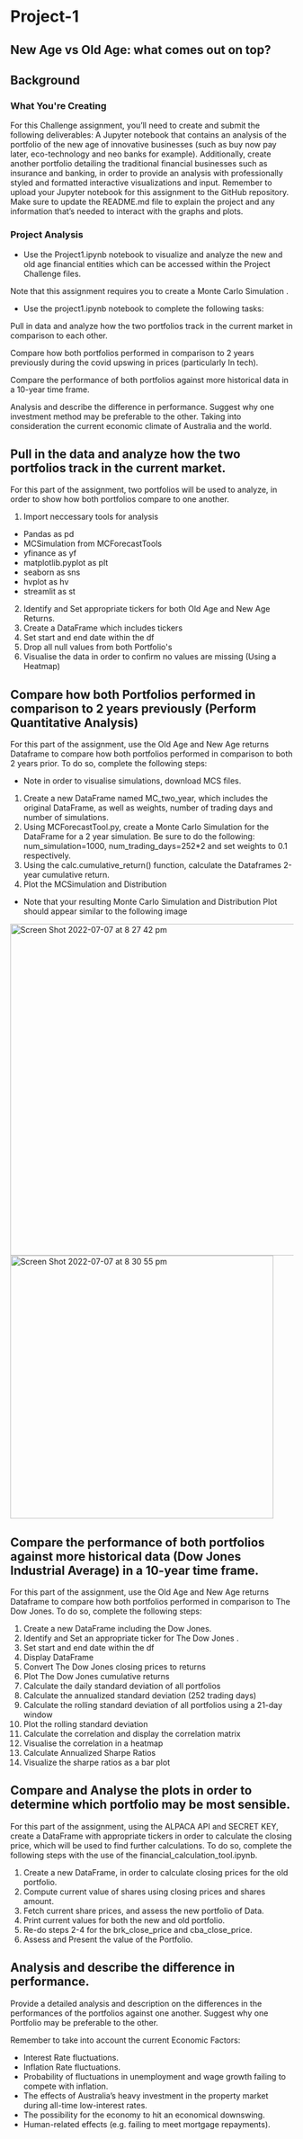 # Project-1

## New Age vs Old Age: what comes out on top?

## Background

### What You're Creating

For this Challenge assignment, you’ll need to create and submit the following deliverables:
A Jupyter notebook that contains an analysis of the portfolio of the new age of innovative businesses (such as buy now pay later, eco-technology and neo banks for example). Additionally, create another portfolio detailing the traditional financial businesses such as insurance and banking, in order to provide an analysis with professionally styled and formatted interactive visualizations and input. Remember to upload your Jupyter notebook for this assignment to the GitHub repository. Make sure to update the README.md file to explain the project and any information that’s needed to interact with the graphs and plots.


### Project Analysis 

- Use the Project1.ipynb notebook to visualize and analyze the new and old age financial entities which can be accessed within the Project Challenge files.

Note that this assignment requires you to create a Monte Carlo Simulation . 

- Use the project1.ipynb notebook to complete the following tasks:

Pull in data and analyze how the two portfolios track in the current market in comparison to each other. 

Compare how both portfolios performed in comparison to 2 years previously during the covid upswing in prices (particularly In tech). 

Compare the performance of both portfolios against more historical data in a 10-year time frame.

Analysis and describe the difference in performance. Suggest why one investment method may be preferable to the other. Taking into consideration the current economic climate of Australia and the world.

## Pull in the data and analyze how the two portfolios track in the current market.

For this part of the assignment, two portfolios will be used to analyze, in order to show how both portfolios compare to one another.

1. Import neccessary tools for analysis
- Pandas as pd
- MCSimulation from MCForecastTools
- yfinance as yf
- matplotlib.pyplot as plt
- seaborn as sns
- hvplot as hv
- streamlit as st

2. Identify and Set appropriate tickers for both Old Age and New Age Returns.
3. Create a DataFrame which includes tickers
4. Set start and end date within the df
5. Drop all null values from both Portfolio's
6. Visualise the data in order to confirm no values are missing (Using a Heatmap)

## Compare how both Portfolios performed in comparison to 2 years previously (Perform Quantitative Analysis)
For this part of the assignment, use the Old Age and New Age returns Dataframe to compare how both portfolios performed in comparison to both 2 years prior. To do so, complete the following steps:

- Note in order to visualise simulations, download MCS files.

1. Create a new DataFrame named MC_two_year, which includes the original DataFrame, as well as weights, number of trading days and number of simulations.
2. Using MCForecastTool.py, create a Monte Carlo Simulation for the DataFrame for a 2 year simulation. Be sure to do the following: num_simulation=1000, num_trading_days=252*2 and set weights to 0.1 respectively.
3. Using the calc.cumulative_return() function, calculate the Dataframes 2-year cumulative return.
4. Plot the MCSimulation and Distribution

- Note that your resulting Monte Carlo Simulation and Distribution Plot should appear similar to the following image

<img width="590" alt="Screen Shot 2022-07-07 at 8 27 42 pm" src="https://user-images.githubusercontent.com/102783432/177758341-2278b4b9-cb15-44bc-8858-85915339a31d.png">

<img width="468" alt="Screen Shot 2022-07-07 at 8 30 55 pm" src="https://user-images.githubusercontent.com/102783432/177758676-d8785c07-3b13-4fc2-94c1-439e287f066e.png">

## Compare the performance of both portfolios against more historical data (Dow Jones Industrial Average) in a 10-year time frame.
For this part of the assignment, use the Old Age and New Age returns Dataframe to compare how both portfolios performed in comparison to The Dow Jones. To do so, complete the following steps:

1. Create a new DataFrame including the Dow Jones.
2. Identify and Set an appropriate ticker for The Dow Jones .
3. Set start and end date within the df
4. Display DataFrame
5. Convert The Dow Jones closing prices to returns
6. Plot The Dow Jones cumulative returns
7. Calculate the daily standard deviation of all portfolios
8. Calculate the annualized standard deviation (252 trading days)
9. Calculate the rolling standard deviation of all portfolios using a 21-day window
10. Plot the rolling standard deviation
11. Calculate the correlation and display the correlation matrix
12. Visualise the correlation in a heatmap
13. Calculate Annualized Sharpe Ratios
14. Visualize the sharpe ratios as a bar plot

## Compare and Analyse the plots in order to determine which portfolio may be most sensible.
For this part of the assignment, using the ALPACA API and SECRET KEY, create a DataFrame with appropriate tickers in order to calculate the closing price, which will be used to find further calculations. To do so, complete the following steps with the use of the financial_calculation_tool.ipynb.

1. Create a new DataFrame, in order to calculate closing prices for the old portfolio.
2. Compute current value of shares using closing prices and shares amount.
3. Fetch current share prices, and assess the new portfolio of Data.
4. Print current values for both the new and old portfolio.
5. Re-do steps 2-4 for the brk_close_price and cba_close_price.
6. Assess and Present the value of the Portfolio.

## Analysis and describe the difference in performance.
Provide a detailed analysis and description on the differences in the performances of the portfolios against one another. 
Suggest why one Portfolio may be preferable to the other. 

Remember to take into account the current Economic Factors:

- Interest Rate fluctuations.
- Inflation Rate fluctuations.
- Probability of fluctuations in unemployment and wage growth failing to compete with inflation.
- The effects of Australia’s heavy investment in the property market during all-time low-interest rates.
- The possibility for the economy to hit an economical downswing.
- Human-related effects (e.g. failing to meet mortgage repayments).

